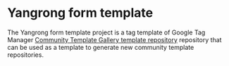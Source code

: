 # Yangrong form template

The Yangrong form template project is a tag template of Google Tag Manager [Community Template Gallery template repository](https://support.google.com/tagmanager/answer/9454109) repository that can be used as a template to generate new community template repositories.
